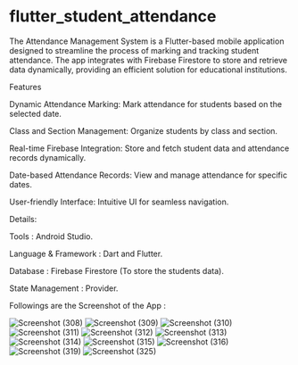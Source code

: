 # flutter_student_attendance

The Attendance Management System is a Flutter-based mobile application designed to streamline the process of marking and tracking student attendance. The app integrates with Firebase Firestore to store and retrieve data dynamically, providing an efficient solution for educational institutions.

Features

Dynamic Attendance Marking: Mark attendance for students based on the selected date.

Class and Section Management: Organize students by class and section.

Real-time Firebase Integration: Store and fetch student data and attendance records dynamically.

Date-based Attendance Records: View and manage attendance for specific dates.

User-friendly Interface: Intuitive UI for seamless navigation.




Details: 

Tools : Android Studio.

Language & Framework : Dart and Flutter.

Database : Firebase Firestore (To store the students data).

State Management : Provider.




Followings are the  Screenshot of the App : 

![Screenshot (308)](https://github.com/user-attachments/assets/fe34202b-87d7-4012-bb14-19c9a608b25b)
![Screenshot (309)](https://github.com/user-attachments/assets/9ce819b5-26cd-4634-b548-a69a173197b9)
![Screenshot (310)](https://github.com/user-attachments/assets/2055d032-a619-4907-8833-e0cd68b23f5e)
![Screenshot (311)](https://github.com/user-attachments/assets/c364f64a-5514-40dd-89a4-6019225fd6b2)
![Screenshot (312)](https://github.com/user-attachments/assets/b1e13ebe-6a22-4de7-885a-8a6fbd422991)
![Screenshot (313)](https://github.com/user-attachments/assets/fb190f29-5f66-4c41-a4ab-5a18ea38e8cf)
![Screenshot (314)](https://github.com/user-attachments/assets/26aa48f3-c320-485e-adea-dad1d30d7ab4)
![Screenshot (315)](https://github.com/user-attachments/assets/b455a67f-5d1d-4c16-826f-aa0b2bf1c8ed)
![Screenshot (316)](https://github.com/user-attachments/assets/6ff636b4-cc8e-4fd6-b7ab-a27b14f33be9)
![Screenshot (319)](https://github.com/user-attachments/assets/f91da48b-74f9-42c8-943b-6d16883adaee)
![Screenshot (325)](https://github.com/user-attachments/assets/d27ba28f-01a5-4530-a584-d4d42f320f42)

